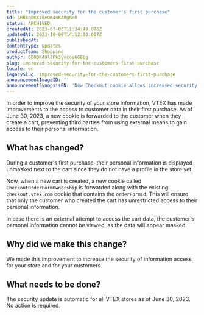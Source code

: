 ```yaml
---
title: "Improved security for the customer's first purchase"
id: 3RBko0KXi8eOm4nKARgReD
status: ARCHIVED
createdAt: 2023-07-03T11:34:49.078Z
updatedAt: 2023-10-09T14:12:03.607Z
publishedAt: 
contentType: updates
productTeam: Shopping
author: 6DODK49lJPk3yvcoe6GB6g
slug: improved-security-for-the-customers-first-purchase
locale: en
legacySlug: improved-security-for-the-customers-first-purchase
announcementImageID: ''
announcementSynopsisEN: 'New Checkout cookie allows increased security in your store'
---
```


In order to improve the security of your store information, VTEX has made improvements to the access to customer data in their first purchase. As of June 30, 2023, a new cookie is forwarded to the customer when they create a cart, preventing third parties from using external means to gain access to their personal information.

## What has changed?

During a customer's first purchase, their personal information is displayed unmasked next to the cart since they do not have a profile in the store yet.

Now, when a new cart is created, a new cookie called `CheckoutOrderFormOwnership` is forwarded along with the existing `checkout.vtex.com` cookie that contains the `orderFormId`. This will ensure that only the customer who created the cart has unrestricted access to their personal information.

In case there is an external attempt to access the cart data, the customer's personal information cannot be viewed, as the data will appear masked.

## Why did we make this change?

We made this improvement to increase the security of information access for your store and for your customers.

## What needs to be done?

The security update is automatic for all VTEX stores as of June 30, 2023. No action is required.

